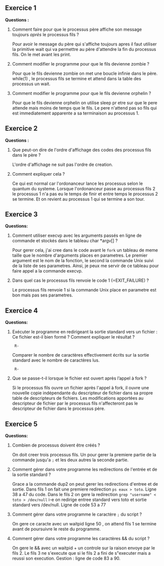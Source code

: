 ## Exercice 1

**Questions :**

1. Comment faire pour que le processus père affiche son message toujours *après* le processus fils ?

    Pour avoir le message du père qui s'affiche toujours apres il faut utiliser la primitive wait qui va permettre au père d'attendre la fin du processus fils. On le met avant les print.


2. Comment modifier le programme pour que le fils devienne  zombie ?
   
    Pour que le fils devienne zombie on met une boucle infinie dans le père. while(1) , le processus fils se termine et attend dans la table des processus un wait. 

3. Comment modifier le programme pour que le fils devienne orphelin ?
    
    Pour que le fils devienne orphelin on utilise sleep pr etre sur que le pere attende mais moins de temps que le fils.
    Le pere n'attend pas so fils qui est immediatement apparente a sa terminaison au processus 1.

##  Exercice 2

**Questions :**

1. Que peut-on dire de l'ordre d'affichage des codes des processus fils dans le père ?
    
    L'ordre d'affichage ne suit pas l'ordre de creation.
2. Comment expliquer cela ?
    
    Ce qui est normal car l'ordonanceur lance les processus selon le quantum du systeme.
    Lorsque l'ordonanceur passe au processus fils 2 le processus 1 n'a pas eu le temps de finir et entre temps le processus 2 se termine. Et on revient au processus 1 qui se termine a son tour.


## Exercice 3

**Questions:**

1. Comment utiliser execvp avec les arguments passés en ligne de commande et stockés dans le tableau char *argv[] ?
    
    Pour gerer cela, j'ai cree dans le code avant le `fork` un tableau de meme taille que le nombre d'arguments places en parametres.
    Le premier argument est le nom de la fonction, le second la commande Unix suivi de la liste de ses parametres.
    Ainsi, je peux me servir de ce tableau pour faire appel a la commande execvp.
    
2. Dans quel cas le processus fils renvoie le code 1 (=EXIT_FAILURE) ?
    
    Le processus fils renvoie 1 si la commande Unix place en parametre est bon mais pas ses parametres.

## Exercice 4
**Questions:**

1. Exécuter le programme en redirigeant la sortie standard vers un fichier :
    Ce fichier est-il bien formé ? Comment expliquer le résultat ?
        
        R-
    Comparer le nombre de caractères effectivement écrits sur la sortie standard avec le nombre de caractères lus.
       
        R-

2. Que se passe-t-il lorsque le fichier est ouvert après l’appel à fork ?

    Si le processus fils ouvre un fichier après l'appel à fork, il ouvre une nouvelle copie indépendante du descripteur de fichier dans sa propre table de descripteurs de fichiers. Les modifications apportées au descripteur de fichier par le processus fils n'affecteront pas le descripteur de fichier dans le processus père.

## Exercice 5
**Questions:**

1. Combien de processus doivent être créés ?

    On doit creer trois processus fils. Un pour gerer la premiere partie de la commande jusqu'a `;` et les deux autres la seconde partie.

2. Comment gérer dans votre programme les redirections de l'entrée et de la sortie standard ?

    Grace a la commande dup2 on peut gerer les redirections d'entree et de sortie.
    Dans fils 1 on fait une premiere redirection `ps eaux > toto`.
        Ligne 38 a 47 du code.
    Dans le fils 2 on gere la redirection `grep "username" < toto > /dev/null` i-e on redirige entree standard vers toto et sortie standard vers /dev/null.
        Ligne de code 53 a 77

3.  Comment gérer dans votre programme le caractère `;` du script ?

    On gere ce caracte avec un waitpid ligne 50 , on attend fils 1 se termine avant de poursuivre le reste du programme.

4. Comment gérer dans votre programme les caractères && du script ?

    On gere le && avec un waitpid + un controle sur la raison envoye par le fils 2. Le fils 3 ne s'execute que si le fils 2 a fini de s"executer mais a reussi son execution.
        Gestion : ligne de code 83 a 90.



